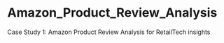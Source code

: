 # Amazon_Product_Review_Analysis
Case Study 1: Amazon Product Review Analysis for RetailTech insights
